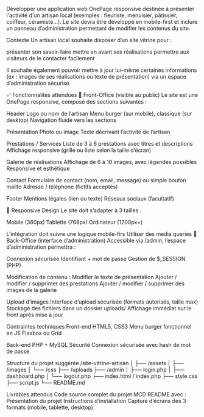 Développer une application web OnePage responsive destinée à présenter l'activité d'un artisan local (exemples : fleuriste, menuisier, pâtissier, coiffeur, céramiste…).
Le site devra être développé en mobile-first et inclure un panneau d’administration permettant de modifier les contenus du site.

Contexte
Un artisan local souhaite disposer d’un site vitrine pour :

présenter son savoir-faire
mettre en avant ses réalisations
permettre aux visiteurs de le contacter facilement

Il souhaite également pouvoir mettre à jour lui-même certaines informations (ex : images de ses réalisations ou texte de présentation) via un espace d’administration sécurisé.

✅ Fonctionnalités attendues
🔷 Front-Office (visible au public)
Le site est une OnePage responsive, composé des sections suivantes :

Header
Logo ou nom de l’artisan
Menu burger (sur mobile), classique (sur desktop)
Navigation fluide vers les sections

Présentation
Photo ou image
Texte décrivant l’activité de l’artisan

Prestations / Services
Liste de 3 à 6 prestations avec titres et descriptions
Affichage responsive (grille ou liste selon la taille d’écran)

Galerie de réalisations
Affichage de 6 à 10 images, avec légendes possibles
Responsive et esthétique

Contact
Formulaire de contact (nom, email, message) ou simple bouton mailto
Adresse / téléphone (fictifs acceptés)

Footer
Mentions légales (lien ou texte)
Réseaux sociaux (facultatif)

🔷 Responsive Design
Le site doit s’adapter à 3 tailles :

Mobile (360px)
Tablette (768px)
Ordinateur (1200px+)

L’intégration doit suivre une logique mobile-firs
Utiliser des media queries
🔷 Back-Office (interface d’administration)
Accessible via /admin, l’espace d’administration permettra :

Connexion sécurisée
Identifiant + mot de passe
Gestion de $_SESSION (PHP)

Modification de contenu :
Modifier le texte de présentation
Ajouter / modifier / supprimer des prestations
Ajouter / modifier / supprimer des images de la galerie

Upload d’images
Interface d’upload sécurisée (formats autorisés, taille max)
Stockage des fichiers dans un dossier uploads/
Affichage immédiat sur le front après mise à jour

Contraintes techniques
Front-end
HTML5, CSS3
Menu burger fonctionnel en JS
Flexbox ou Grid

Back-end
PHP + MySQL
Sécurité
Connexion sécurisée avec hash de mot de passe

Structure du projet suggérée
/site-vitrine-artisan
│
├── /assets
│   ├── /images
│   └── /css
├── /uploads
├── /admin
│   ├── login.php
│   ├── dashboard.php
│   └── logout.php
├── index.html / index.php
├── style.css
├── script.js
└── README.md


Livrables attendus
Code source complet du projet
MCD
README avec :
Présentation du projet
Instructions d’installation
Capture d’écrans des 3 formats (mobile, tablette, desktop)